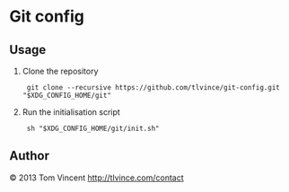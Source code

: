# Git config

## Usage

1. Clone the repository

        git clone --recursive https://github.com/tlvince/git-config.git "$XDG_CONFIG_HOME/git"

2. Run the initialisation script

        sh "$XDG_CONFIG_HOME/git/init.sh"

## Author

© 2013 Tom Vincent <http://tlvince.com/contact>

